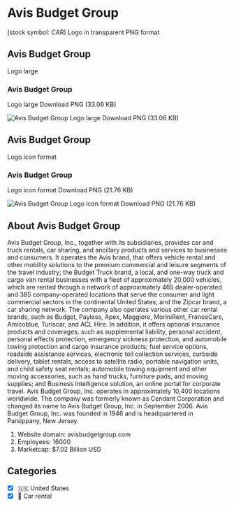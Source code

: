 # Avis Budget Group
 (stock symbol: CAR) Logo in transparent PNG format

## Avis Budget Group
 Logo large

### Avis Budget Group
 Logo large Download PNG (33.06 KB)

![Avis Budget Group
 Logo large Download PNG (33.06 KB)](/img/orig/CAR_BIG-e274d777.png)

## Avis Budget Group
 Logo icon format

### Avis Budget Group
 Logo icon format Download PNG (21.76 KB)

![Avis Budget Group
 Logo icon format Download PNG (21.76 KB)](/img/orig/CAR-5ace5aea.png)

## About Avis Budget Group


Avis Budget Group, Inc., together with its subsidiaries, provides car and truck rentals, car sharing, and ancillary products and services to businesses and consumers. It operates the Avis brand, that offers vehicle rental and other mobility solutions to the premium commercial and leisure segments of the travel industry; the Budget Truck brand, a local, and one-way truck and cargo van rental businesses with a fleet of approximately 20,000 vehicles, which are rented through a network of approximately 465 dealer-operated and 385 company-operated locations that serve the consumer and light commercial sectors in the continental United States; and the Zipcar brand, a car sharing network. The company also operates various other car rental brands, such as Budget, Payless, Apex, Maggiore, MoriniRent, FranceCars, Amicoblue, Turiscar, and ACL Hire. In addition, it offers optional insurance products and coverages, such as supplemental liability, personal accident, personal effects protection, emergency sickness protection, and automobile towing protection and cargo insurance products; fuel service options, roadside assistance services, electronic toll collection services, curbside delivery, tablet rentals, access to satellite radio, portable navigation units, and child safety seat rentals; automobile towing equipment and other moving accessories, such as hand trucks, furniture pads, and moving supplies; and Business Intelligence solution, an online portal for corporate travel. Avis Budget Group, Inc. operates in approximately 10,400 locations worldwide. The company was formerly known as Cendant Corporation and changed its name to Avis Budget Group, Inc. in September 2006. Avis Budget Group, Inc. was founded in 1946 and is headquartered in Parsippany, New Jersey.

1. Website domain: avisbudgetgroup.com
2. Employees: 16000
3. Marketcap: $7.02 Billion USD


## Categories
- [x] 🇺🇸 United States
- [x] 🚗 Car rental
